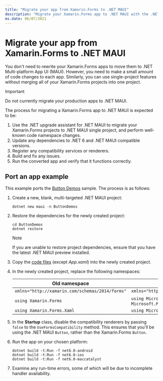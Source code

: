 ```yaml
---
title: "Migrate your app from Xamarin.Forms to .NET MAUI"
description: "Migrate your Xamarin.Forms app to .NET MAUI with the .NET upgrade assistant."
ms.date: 06/07/2021
---
```


# Migrate your app from Xamarin.Forms to .NET MAUI

You don't need to rewrite your Xamarin.Forms apps to move them to .NET Multi-platform App UI (MAUI). However, you need to make a small amount of code changes to each app. Similarly, you can use single-project features without merging all of your Xamarin.Forms projects into one project.

> [!IMPORTANT]
> Do not currently migrate your production apps to .NET MAUI.

The process for migrating a Xamarin.Forms app to .NET MAUI is expected to be:

1. Use the .NET upgrade assistant for .NET MAUI to migrate your Xamarin.Forms projects to .NET MAUI single project, and perform well-known code namespace changes.
1. Update any dependencies to .NET 6 and .NET MAUI compatible versions.
1. Register any compatibility services or renderers.
1. Build and fix any issues.
1. Run the converted app and verify that it functions correctly.

## Port an app example

This example ports the [Button Demos](/samples/xamarin/xamarin-forms-samples/userinterface-buttondemos/) sample. The process is as follows:

1. Create a new, blank, multi-targeted .NET MAUI project:

    ```dotnetcli
    dotnet new maui -n ButtonDemos
    ```

1. Restore the dependencies for the newly created project:

    ```dotnetcli
    cd ButtonDemos
    dotnet restore
    ```

    > [!NOTE]
    > If you are unable to restore project dependencies, ensure that you have the latest .NET MAUI preview installed.

1. Copy the [code files](https://github.com/xamarin/xamarin-forms-samples/tree/main/UserInterface/ButtonDemos/ButtonDemos/ButtonDemos) (except *App.xaml*) into the newly created project.
1. In the newly created project, replace the following namespaces:

    | Old namespace | New namespace |
    | --- | --- |
    | `xmlns="http://xamarin.com/schemas/2014/forms"` | `xmlns="http://schemas.microsoft.com/dotnet/2021/maui"` |
    | `using Xamarin.Forms` | `using Microsoft.Maui` **AND** `using Microsoft.Maui.Controls` |
    | `using Xamarin.Forms.Xaml` | `using Microsoft.Maui.Controls.Xaml` |

1. In the **Startup** class, disable the compatibility renderers by passing `false` to the `UseFormsCompatibility` method. This ensures that you'll be using the .NET MAUI `Button`, rather than the Xamarin.Forms `Button`.
1. Run the app on your chosen platform:

    ```dotnetcli
    dotnet build -t:Run -f net6.0-android
    dotnet build -t:Run -f net6.0-ios
    dotnet build -t:Run -f net6.0-maccatalyst
    ```

1. Examine any run-time errors, some of which will be due to incomplete handler availability.

